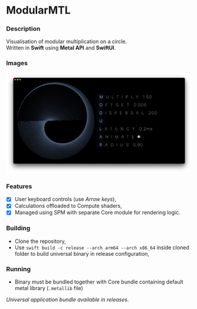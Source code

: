# ModularMTL

### Description
Visualisation of modular multiplication on a circle.  
Written in **Swift** using **Metal API** and **SwiftUI**.

### Images
![Prototype](Images/Preview.png)

### Features
- [x] User keyboard controls (use *Arrow keys*),
- [x] Calculations offloaded to Compute shaders,
- [x] Managed using SPM with separate Core module for rendering logic. 

### Building
- Clone the repository,
- Use `swift build -c release --arch arm64 --arch x86_64` inside cloned folder to build universal binary in release configuration,

### Running
- Binary must be bundled together with Core bundle containing default metal library (`.metallib` file)

*Universal application bundle available in releases.*
